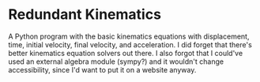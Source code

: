 # Redundant Kinematics

A Python program with the basic kinematics equations with displacement, time, initial velocity, final velocity, and acceleration. I did forget that there's better kinematics equation solvers out there. I also forgot that I could've used an external algebra module (sympy?) and it wouldn't change accessibility, since I'd want to put it on a website anyway. 
